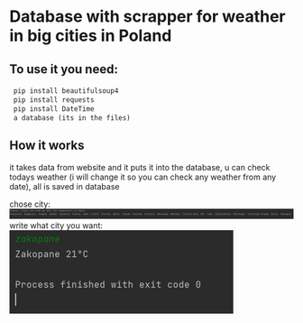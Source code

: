 # **Database with scrapper for weather in big cities in Poland**
## To use it you need: 
```
 pip install beautifulsoup4
 pip install requests
 pip install DateTime
 a database (its in the files)
```
## **How it works**
it takes data from website and it puts it into the database, u can check todays weather (i will change it so you can check any weather from any date), all is saved in database


chose city: ![ScreenShot](https://github.com/konswe/weather-scrapper/blob/main/images/choseCity.PNG)
write what city you want: ![ScreenShot](https://github.com/konswe/weather-scrapper/blob/main/images/chose.PNG)



